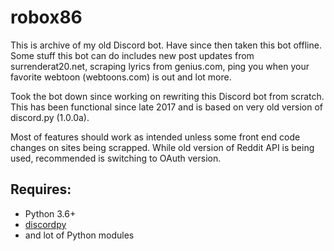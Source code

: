 # robox86
This is archive of my old Discord bot. Have since then taken this bot offline. Some stuff this bot can do includes new post updates from surrenderat20.net, scraping lyrics from genius.com, ping you when your favorite webtoon (webtoons.com) is out and lot more. 

Took the bot down since working on rewriting this Discord bot from scratch. This has been functional since late 2017 and is based on very old version of discord.py (1.0.0a).

Most of features should work as intended unless some front end code changes on sites being scrapped. While old version of Reddit API is being used, recommended is switching to OAuth version.

## Requires:
* Python 3.6+
* [discordpy](https://github.com/rapptz/discord.py)
* and lot of Python modules
